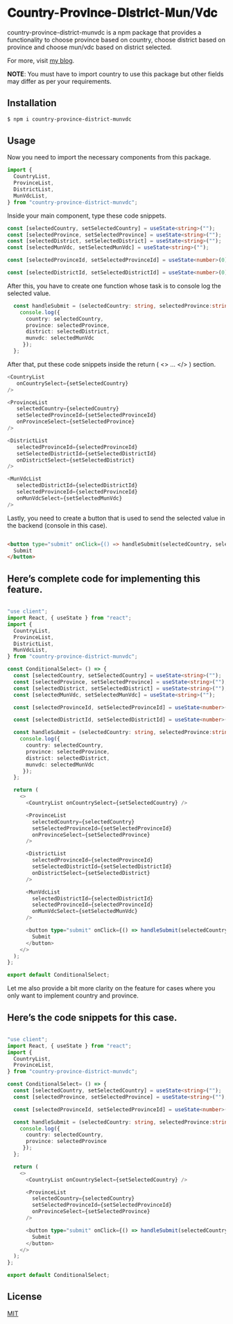 # 𝐂𝐨𝐮𝐧𝐭𝐫𝐲-𝐏𝐫𝐨𝐯𝐢𝐧𝐜𝐞-𝐃𝐢𝐬𝐭𝐫𝐢𝐜𝐭-𝐌𝐮𝐧/𝐕𝐝𝐜

country-province-district-munvdc is a npm package that provides a functionality to choose province based on country, choose district based on province and choose mun/vdc based on district selected. 

For more, visit [my blog](https://medium.com/@khemrajshrestha471/-23781ddde950).

**NOTE**: You must have to import country to use this package but other fields may differ as per your requirements.

## Installation

```sh
$ npm i country-province-district-munvdc
```

## Usage

Now you need to import the necessary components from this package.

```typescript
import {
  CountryList,
  ProvinceList,
  DistrictList,
  MunVdcList,
} from "country-province-district-munvdc";
```

Inside your main component, type these code snippets.

```typescript
const [selectedCountry, setSelectedCountry] = useState<string>("");
const [selectedProvince, setSelectedProvince] = useState<string>("");
const [selectedDistrict, setSelectedDistrict] = useState<string>("");
const [selectedMunVdc, setSelectedMunVdc] = useState<string>("");

const [selectedProvinceId, setSelectedProvinceId] = useState<number>(0);

const [selectedDistrictId, setSelectedDistrictId] = useState<number>(0);
```

After this, you have to create one function whose task is to console log the selected value.

```typescript
  const handleSubmit = (selectedCountry: string, selectedProvince:string, selectedDistrict:string, selectedMunVdc:string) => {
    console.log({ 
      country: selectedCountry,
      province: selectedProvince,
      district: selectedDistrict,
      munvdc: selectedMunVdc
     });
  };
```

After that, put these code snippets inside the return ( <> … </> ) section.

```javascript
<CountryList 
   onCountrySelect={setSelectedCountry} 
/>

<ProvinceList
   selectedCountry={selectedCountry}
   setSelectedProvinceId={setSelectedProvinceId}
   onProvinceSelect={setSelectedProvince}
/>

<DistrictList
   selectedProvinceId={selectedProvinceId}
   setSelectedDistrictId={setSelectedDistrictId}
   onDistrictSelect={setSelectedDistrict}
/>

<MunVdcList
   selectedDistrictId={selectedDistrictId}
   selectedProvinceId={selectedProvinceId}
   onMunVdcSelect={setSelectedMunVdc}
/>
```

Lastly, you need to create a button that is used to send the selected value in the backend (console in this case).

```html

<button type="submit" onClick={() => handleSubmit(selectedCountry, selectedProvince, selectedDistrict, selectedMunVdc)}>
  Submit
</button>

```

## Here’s complete code for implementing this feature.

```typescript

"use client";
import React, { useState } from "react";
import {
  CountryList,
  ProvinceList,
  DistrictList,
  MunVdcList,
} from "country-province-district-munvdc";

const ConditionalSelect= () => {
  const [selectedCountry, setSelectedCountry] = useState<string>("");
  const [selectedProvince, setSelectedProvince] = useState<string>("");
  const [selectedDistrict, setSelectedDistrict] = useState<string>("");
  const [selectedMunVdc, setSelectedMunVdc] = useState<string>("");

  const [selectedProvinceId, setSelectedProvinceId] = useState<number>(0);

  const [selectedDistrictId, setSelectedDistrictId] = useState<number>(0);

  const handleSubmit = (selectedCountry: string, selectedProvince:string, selectedDistrict:string, selectedMunVdc:string) => {
    console.log({ 
      country: selectedCountry,
      province: selectedProvince,
      district: selectedDistrict,
      munvdc: selectedMunVdc
     });
  };

  return (
    <>
      <CountryList onCountrySelect={setSelectedCountry} />

      <ProvinceList
        selectedCountry={selectedCountry}
        setSelectedProvinceId={setSelectedProvinceId}
        onProvinceSelect={setSelectedProvince}
      />

      <DistrictList
        selectedProvinceId={selectedProvinceId}
        setSelectedDistrictId={setSelectedDistrictId}
        onDistrictSelect={setSelectedDistrict}
      />

      <MunVdcList
        selectedDistrictId={selectedDistrictId}
        selectedProvinceId={selectedProvinceId}
        onMunVdcSelect={setSelectedMunVdc}
      />

      <button type="submit" onClick={() => handleSubmit(selectedCountry, selectedProvince, selectedDistrict, selectedMunVdc)}>
        Submit
      </button>
    </>
  );
};

export default ConditionalSelect;

```

Let me also provide a bit more clarity on the feature for cases where you only want to implement country and province.

## Here’s the code snippets for this case.

```typescript

"use client";
import React, { useState } from "react";
import {
  CountryList,
  ProvinceList,
} from "country-province-district-munvdc";

const ConditionalSelect= () => {
  const [selectedCountry, setSelectedCountry] = useState<string>("");
  const [selectedProvince, setSelectedProvince] = useState<string>("");

  const [selectedProvinceId, setSelectedProvinceId] = useState<number>(0);

  const handleSubmit = (selectedCountry: string, selectedProvince:string) => {
    console.log({ 
      country: selectedCountry,
      province: selectedProvince
     });
  };

  return (
    <>
      <CountryList onCountrySelect={setSelectedCountry} />

      <ProvinceList
        selectedCountry={selectedCountry}
        setSelectedProvinceId={setSelectedProvinceId}
        onProvinceSelect={setSelectedProvince}
      />

      <button type="submit" onClick={() => handleSubmit(selectedCountry, selectedProvince)}>
        Submit
      </button>
    </>
  );
};

export default ConditionalSelect;

```

## License

[MIT](LICENSE)

